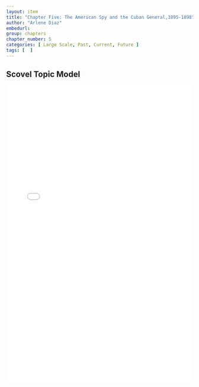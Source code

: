 ```yaml
---
layout: item
title: "Chapter Five: The American Spy and the Cuban General,1895-1898"
author: "Arlene Diaz"
embedurl: 
group: chapters
chapter_number: 5
categories: [ Large Scale, Past, Current, Future ]
tags: [  ]
---
```


## Scovel Topic Model

<div>
<iframe style="width: 100%; height: 800px; border: none;" class="text-center" title="Scovel Topic Model" src="{{ site.baseurl }}/assets/chapter_five/LDAVis_10Output.html" webkitallowfullscreen mozallowfullscreen allowfullscreen></iframe>
</div>
